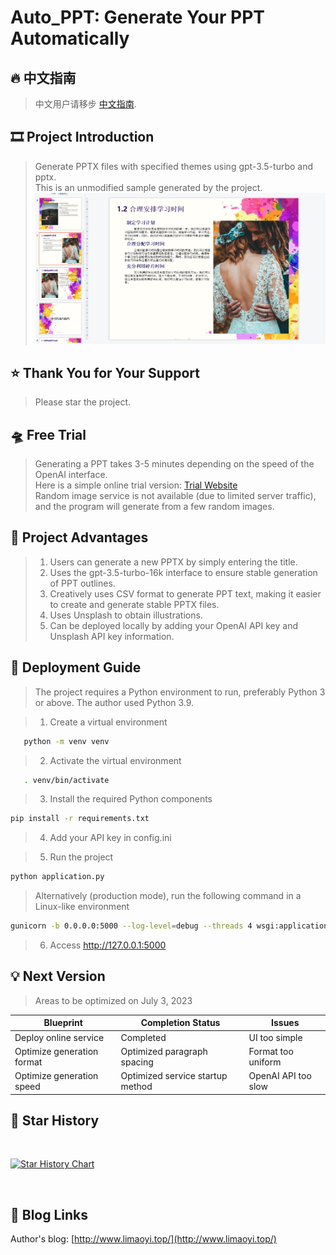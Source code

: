# Auto_PPT: Generate Your PPT Automatically

## 🔥 中文指南

> 中文用户请移步 [中文指南](./Readme.md).

## 🎞️ Project Introduction

> Generate PPTX files with specified themes using gpt-3.5-turbo and pptx. \
> This is an unmodified sample generated by the project.
> ![img.png](img.png)

## ⭐ Thank You for Your Support

> Please star the project.

## 🛸 Free Trial

> Generating a PPT takes 3-5 minutes depending on the speed of the OpenAI interface. \
> Here is a simple online trial version: [Trial Website](http://www.limaoyi.top:5000/) \
> Random image service is not available (due to limited server traffic), and the program will generate from a few random images.

## 🧲 Project Advantages

> 1. Users can generate a new PPTX by simply entering the title.
> 2. Uses the gpt-3.5-turbo-16k interface to ensure stable generation of PPT outlines.
> 3. Creatively uses CSV format to generate PPT text, making it easier to create and generate stable PPTX files.
> 4. Uses Unsplash to obtain illustrations.
> 5. Can be deployed locally by adding your OpenAI API key and Unsplash API key information.

## 🎨 Deployment Guide

> The project requires a Python environment to run, preferably Python 3 or above. The author used Python 3.9.

> 1. Create a virtual environment

```bash
   python -m venv venv
```

> 2. Activate the virtual environment

```bash
   . venv/bin/activate
```

> 3. Install the required Python components

```bash
pip install -r requirements.txt
```

> 4. Add your API key in config.ini

> 5. Run the project

```bash
python application.py
```

> Alternatively (production mode), run the following command in a Linux-like environment

```bash
gunicorn -b 0.0.0.0:5000 --log-level=debug --threads 4 wsgi:application > gunicorn.log 2>&1 &
```

> 6. Access http://127.0.0.1:5000

## 💡 Next Version

> Areas to be optimized on July 3, 2023

| Blueprint         | Completion Status   | Issues            |
|-------------------|---------------------|------------------|
| Deploy online service | Completed         | UI too simple    |
| Optimize generation format | Optimized paragraph spacing | Format too uniform |
| Optimize generation speed | Optimized service startup method | OpenAI API too slow |

## 🌟 Star History
<br>

[![Star History Chart](https://api.star-history.com/svg?repos=limaoyi1/Auto_PPT&type=Timeline)](https://star-history.com/#limaoyi1/Auto_PPT&Timeline)

</br>

## 🔗 Blog Links

Author's blog: [http://www.limaoyi.top/](http://www.limaoyi.top/)